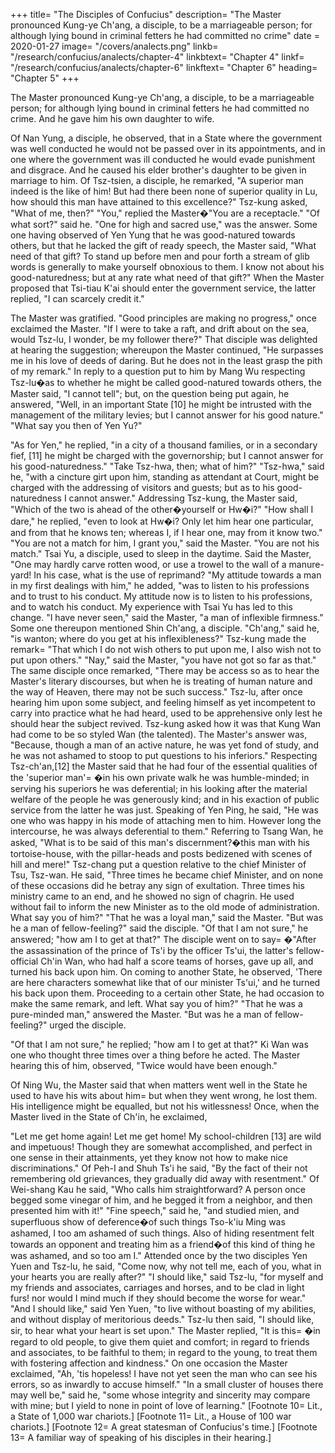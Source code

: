 +++
title=  "The Disciples of Confucius"
description=  "The Master pronounced Kung-ye Ch'ang, a disciple, to be a marriageable person; for although lying bound in criminal fetters he had committed no crime"
date = 2020-01-27
image=  "/covers/analects.png"
linkb=  "/research/confucius/analects/chapter-4"
linkbtext=  "Chapter 4"
linkf=  "/research/confucius/analects/chapter-6"
linkftext=  "Chapter 6"
heading=  "Chapter 5"
+++ 

The Master pronounced Kung-ye Ch'ang, a disciple, to be a marriageable person; for although lying bound in criminal fetters he had committed no crime. And he gave him his own daughter to wife. 

Of Nan Yung, a disciple, he observed, that in a State where the government was well conducted he would not be passed over in its appointments, and in one where the government was ill conducted he would evade punishment and disgrace. And he caused his elder brother's daughter to be given in marriage to him. Of Tsz-tsien, a disciple, he remarked, "A superior man indeed is the like of him! But had there been none of superior quality in Lu, how should this man have attained to this excellence?" Tsz-kung asked, "What of me, then?" "You," replied the Master�"You are a receptacle." "Of what sort?" said he. "One for high and sacred use," was the answer. Some one having observed of Yen Yung that he was good-natured towards others, but that he lacked the gift of ready speech, the Master said, "What need of that gift? To stand up before men and pour forth a stream of glib words is generally to make yourself obnoxious to them. I know not about his good-naturedness; but at any rate what need of that gift?" When the Master proposed that Tsi-tiau K'ai should enter the government service, the latter replied, "I can scarcely credit it." 

The Master was gratified. "Good principles are making no progress," once exclaimed the Master. "If I were to take a raft, and drift about on the sea, would Tsz-lu, I wonder, be my follower there?" That disciple was delighted at hearing the suggestion; whereupon the Master continued, "He surpasses me in his love of deeds of daring. But he does not in the least grasp the pith of my remark." In reply to a question put to him by Mang Wu respecting Tsz-lu�as to whether he might be called good-natured towards others, the Master said, "I cannot tell"; but, on the question being put again, he answered, "Well, in an important State [10] he might be intrusted with the management of the military levies; but I cannot answer for his good nature." "What say you then of Yen Yu?" 

"As for Yen," he replied, "in a city of a thousand families, or in a secondary fief, [11] he might be charged with the governorship; but I cannot answer for his good-naturedness." "Take Tsz-hwa, then; what of him?" "Tsz-hwa," said he, "with a cincture girt upon him, standing as attendant at Court, might be charged with the addressing of visitors and guests; but as to his good-naturedness I cannot answer." Addressing Tsz-kung, the Master said, "Which of the two is ahead of the other�yourself or Hw�i?" "How shall I dare," he replied, "even to look at Hw�i? Only let him hear one particular, and from that he knows ten; whereas I, if I hear one, may from it know two." "You are not a match for him, I grant you," said the Master. "You are not his match." Tsai Yu, a disciple, used to sleep in the daytime. Said the Master, "One may hardly carve rotten wood, or use a trowel to the wall of a manure-yard! In his case, what is the use of reprimand? "My attitude towards a man in my first dealings with him," he added, "was to listen to his professions and to trust to his conduct. My attitude now is to listen to his professions, and to watch his conduct. My experience with Tsai Yu has led to this change. "I have never seen," said the Master, "a man of inflexible firmness." Some one thereupon mentioned Shin Ch'ang, a disciple. "Ch'ang," said he, "is wanton; where do you get at his inflexibleness?" Tsz-kung made the remark=  "That which I do not wish others to put upon me, I also wish not to put upon others." "Nay," said the Master, "you have not got so far as that." The same disciple once remarked, "There may be access so as to hear the Master's literary discourses, but when he is treating of human nature and the way of Heaven, there may not be such success." Tsz-lu, after once hearing him upon some subject, and feeling himself as yet incompetent to carry into practice what he had heard, used to be apprehensive only lest he should hear the subject revived. Tsz-kung asked how it was that Kung Wan had come to be so styled Wan (the talented). The Master's answer was, "Because, though a man of an active nature, he was yet fond of study, and he was not ashamed to stoop to put questions to his inferiors." Respecting Tsz-ch'an,[12] the Master said that he had four of the essential qualities of the 'superior man'= �in his own private walk he was humble-minded; in serving his superiors he was deferential; in his looking after the material welfare of the people he was generously kind; and in his exaction of public service from the latter he was just. Speaking of Yen Ping, he said, "He was one who was happy in his mode of attaching men to him. However long the intercourse, he was always deferential to them." Referring to Tsang Wan, he asked, "What is to be said of this man's discernment?�this man with his tortoise-house, with the pillar-heads and posts bedizened with scenes of hill and mere!" Tsz-chang put a question relative to the chief Minister of Tsu, Tsz-wan. He said, "Three times he became chief Minister, and on none of these occasions did he betray any sign of exultation. Three times his ministry came to an end, and he showed no sign of chagrin. He used without fail to inform the new Minister as to the old mode of administration. What say you of him?" "That he was a loyal man," said the Master. "But was he a man of fellow-feeling?" said the disciple. "Of that I am not sure," he answered; "how am I to get at that?" The disciple went on to say= �"After the assassination of the prince of Ts'i by the officer Ts'ui, the latter's fellow-official Ch'in Wan, who had half a score teams of horses, gave up all, and turned his back upon him. On coming to another State, he observed, 'There are here characters somewhat like that of our minister Ts'ui,' and he turned his back upon them. Proceeding to a certain other State, he had occasion to make the same remark, and left. What say you of him?" "That he was a pure-minded man," answered the Master. "But was he a man of fellow-feeling?" urged the disciple. 

"Of that I am not sure," he replied; "how am I to get at that?" Ki Wan was one who thought three times over a thing before he acted. The Master hearing this of him, observed, "Twice would have been enough." 

Of Ning Wu, the Master said that when matters went well in the State he used to have his wits about him=  but when they went wrong, he lost them. His intelligence might be equalled, but not his witlessness! Once, when the Master lived in the State of Ch'in, he exclaimed, 

"Let me get home again! Let me get home! My school-children [13] are wild and impetuous! Though they are somewhat accomplished, and perfect in one sense in their attainments, yet they know not how to make nice discriminations." Of Peh-I and Shuh Ts'i he said, "By the fact of their not remembering old grievances, they gradually did away with resentment." Of Wei-shang Kau he said, "Who calls him straightforward? A person once begged some vinegar of him, and he begged it from a neighbor, and then presented him with it!" "Fine speech," said he, "and studied mien, and superfluous show of deference�of such things Tso-k'iu Ming was ashamed, I too am ashamed of such things. Also of hiding resentment felt towards an opponent and treating him as a friend�of this kind of thing he was ashamed, and so too am I." Attended once by the two disciples Yen Yuen and Tsz-lu, he said, "Come now, why not tell me, each of you, what in your hearts you are really after?" "I should like," said Tsz-lu, "for myself and my friends and associates, carriages and horses, and to be clad in light furs! nor would I mind much if they should become the worse for wear." "And I should like," said Yen Yuen, "to live without boasting of my abilities, and without display of meritorious deeds." Tsz-lu then said, "I should like, sir, to hear what your heart is set upon." The Master replied, "It is this= �in regard to old people, to give them quiet and comfort; in regard to friends and associates, to be faithful to them; in regard to the young, to treat them with fostering affection and kindness." On one occasion the Master exclaimed, "Ah, 'tis hopeless! I have not yet seen the man who can see his errors, so as inwardly to accuse himself." "In a small cluster of houses there may well be," said he, "some whose integrity and sincerity may compare with mine; but I yield to none in point of love of learning." [Footnote 10=  Lit., a State of 1,000 war chariots.] [Footnote 11=  Lit., a House of 100 war chariots.] [Footnote 12=  A great statesman of Confucius's time.] [Footnote 13=  A familiar way of speaking of his disciples in their hearing.]
